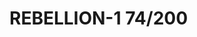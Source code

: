 # REBELLION-1                                                                                                           74/200
